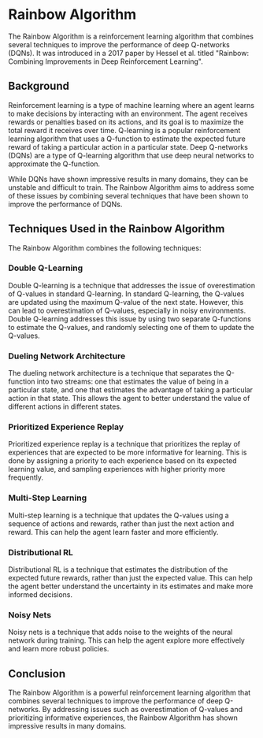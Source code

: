 # Rainbow Algorithm

The Rainbow Algorithm is a reinforcement learning algorithm that combines several techniques to improve the performance of deep Q-networks (DQNs). It was introduced in a 2017 paper by Hessel et al. titled "Rainbow: Combining Improvements in Deep Reinforcement Learning".

## Background

Reinforcement learning is a type of machine learning where an agent learns to make decisions by interacting with an environment. The agent receives rewards or penalties based on its actions, and its goal is to maximize the total reward it receives over time. Q-learning is a popular reinforcement learning algorithm that uses a Q-function to estimate the expected future reward of taking a particular action in a particular state. Deep Q-networks (DQNs) are a type of Q-learning algorithm that use deep neural networks to approximate the Q-function.

While DQNs have shown impressive results in many domains, they can be unstable and difficult to train. The Rainbow Algorithm aims to address some of these issues by combining several techniques that have been shown to improve the performance of DQNs.

## Techniques Used in the Rainbow Algorithm

The Rainbow Algorithm combines the following techniques:

### Double Q-Learning

Double Q-learning is a technique that addresses the issue of overestimation of Q-values in standard Q-learning. In standard Q-learning, the Q-values are updated using the maximum Q-value of the next state. However, this can lead to overestimation of Q-values, especially in noisy environments. Double Q-learning addresses this issue by using two separate Q-functions to estimate the Q-values, and randomly selecting one of them to update the Q-values.

### Dueling Network Architecture

The dueling network architecture is a technique that separates the Q-function into two streams: one that estimates the value of being in a particular state, and one that estimates the advantage of taking a particular action in that state. This allows the agent to better understand the value of different actions in different states.

### Prioritized Experience Replay

Prioritized experience replay is a technique that prioritizes the replay of experiences that are expected to be more informative for learning. This is done by assigning a priority to each experience based on its expected learning value, and sampling experiences with higher priority more frequently.

### Multi-Step Learning

Multi-step learning is a technique that updates the Q-values using a sequence of actions and rewards, rather than just the next action and reward. This can help the agent learn faster and more efficiently.

### Distributional RL

Distributional RL is a technique that estimates the distribution of the expected future rewards, rather than just the expected value. This can help the agent better understand the uncertainty in its estimates and make more informed decisions.

### Noisy Nets

Noisy nets is a technique that adds noise to the weights of the neural network during training. This can help the agent explore more effectively and learn more robust policies.

## Conclusion

The Rainbow Algorithm is a powerful reinforcement learning algorithm that combines several techniques to improve the performance of deep Q-networks. By addressing issues such as overestimation of Q-values and prioritizing informative experiences, the Rainbow Algorithm has shown impressive results in many domains.
